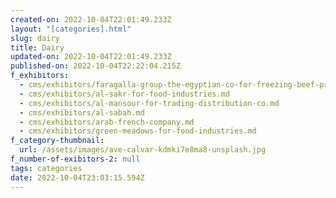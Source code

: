 ```yaml
---
created-on: 2022-10-04T22:01:49.233Z
layout: "[categories].html"
slug: dairy
title: Dairy
updated-on: 2022-10-04T22:01:49.233Z
published-on: 2022-10-04T22:22:04.215Z
f_exhibitors:
  - cms/exhibitors/faragalla-group-the-egyptian-co-for-freezing-beef-processing.md
  - cms/exhibitors/al-sakr-for-food-industries.md
  - cms/exhibitors/al-mansour-for-trading-distribution-co.md
  - cms/exhibitors/al-sabah.md
  - cms/exhibitors/arab-french-company.md
  - cms/exhibitors/green-meadows-for-food-industries.md
f_category-thumbnail:
  url: /assets/images/ave-calvar-kdmki7e8ma8-unsplash.jpg
f_number-of-exibitors-2: null
tags: categories
date: 2022-10-04T23:03:15.594Z
---
```

